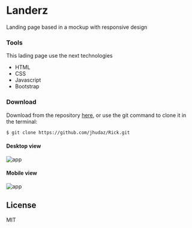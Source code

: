 # Landerz

Landing page based in a mockup with responsive design

### Tools

 This lading page use the next technologies
* HTML
* CSS
* Javascript 
* Bootstrap 

###  Download
Download from the repository [here](https://github.com/jhudaz/Rick), or use the git command to clone it in the terminal:
```sh
$ git clone https://github.com/jhudaz/Rick.git
```

#### Desktop view
![app](https://raw.githubusercontent.com/jhudaz/landing-page/main/images/fed-test-template.png)

#### Mobile view

![app](https://raw.githubusercontent.com/jhudaz/landing-page/main/images/fed-test-template-mobile.png)

## License

MIT
